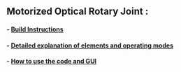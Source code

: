 ## Motorized Optical Rotary Joint :



#### - [Build Instructions](./build_instructions.md) 

#### - [Detailed explanation of elements and operating modes](./detailed_operations.md) 

#### - [How to use the code and GUI](./how_to_use.md) 


